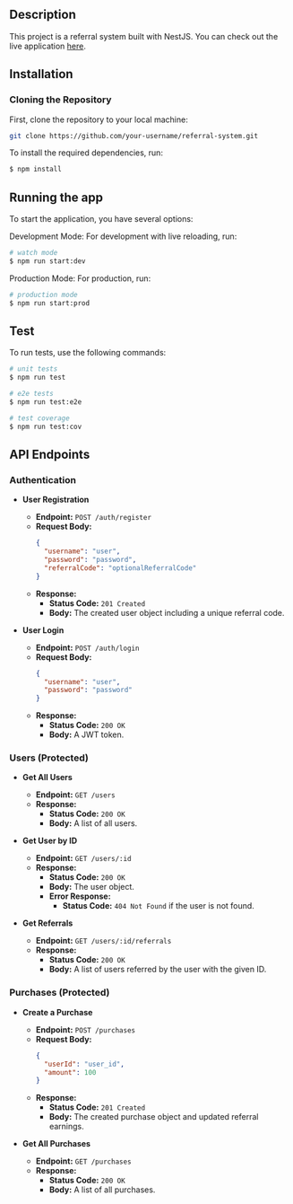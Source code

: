 ## Description
This project is a referral system built with NestJS. You can check out the live application [here](https://referral-system-bay.vercel.app/).

## Installation

### Cloning the Repository

First, clone the repository to your local machine:

```bash
git clone https://github.com/your-username/referral-system.git
```

To install the required dependencies, run:

```bash
$ npm install
```

## Running the app

To start the application, you have several options:

Development Mode: For development with live reloading, run:
```bash
# watch mode
$ npm run start:dev
```

Production Mode: For production, run:
```bash
# production mode
$ npm run start:prod
```

## Test

To run tests, use the following commands:

```bash
# unit tests
$ npm run test

# e2e tests
$ npm run test:e2e

# test coverage
$ npm run test:cov
```

## API Endpoints

### Authentication

- **User Registration**
  - **Endpoint:** `POST /auth/register`
  - **Request Body:**
    ```json
    {
      "username": "user",
      "password": "password",
      "referralCode": "optionalReferralCode"
    }
    ```
  - **Response:**
    - **Status Code:** `201 Created`
    - **Body:** The created user object including a unique referral code.

- **User Login**
  - **Endpoint:** `POST /auth/login`
  - **Request Body:**
    ```json
    {
      "username": "user",
      "password": "password"
    }
    ```
  - **Response:**
    - **Status Code:** `200 OK`
    - **Body:** A JWT token.

### Users (Protected)

- **Get All Users**
  - **Endpoint:** `GET /users`
  - **Response:**
    - **Status Code:** `200 OK`
    - **Body:** A list of all users.

- **Get User by ID**
  - **Endpoint:** `GET /users/:id`
  - **Response:**
    - **Status Code:** `200 OK`
    - **Body:** The user object.
    - **Error Response:** 
      - **Status Code:** `404 Not Found` if the user is not found.

- **Get Referrals**
  - **Endpoint:** `GET /users/:id/referrals`
  - **Response:**
    - **Status Code:** `200 OK`
    - **Body:** A list of users referred by the user with the given ID.

### Purchases (Protected)

- **Create a Purchase**
  - **Endpoint:** `POST /purchases`
  - **Request Body:**
    ```json
    {
      "userId": "user_id",
      "amount": 100
    }
    ```
  - **Response:**
    - **Status Code:** `201 Created`
    - **Body:** The created purchase object and updated referral earnings.

- **Get All Purchases**
  - **Endpoint:** `GET /purchases`
  - **Response:**
    - **Status Code:** `200 OK`
    - **Body:** A list of all purchases.